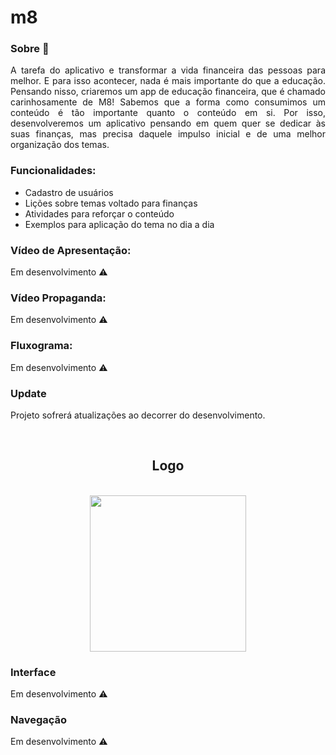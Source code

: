 # m8

### Sobre :checkered_flag:

<p align=justify>A tarefa do aplicativo e transformar a vida financeira das pessoas para melhor.
E para isso acontecer, nada é mais importante do que a educação. 
Pensando nisso, criaremos um app de educação financeira, que é chamado carinhosamente de M8!
Sabemos que a forma como consumimos um conteúdo é tão importante quanto o conteúdo em si.
Por isso, desenvolveremos um aplicativo pensando em quem quer se dedicar às suas finanças, 
mas precisa daquele impulso inicial e de uma melhor organização dos temas.</p>

### Funcionalidades: 

* Cadastro de usuários
* Lições sobre temas voltado para finanças
* Atividades para reforçar o conteúdo
* Exemplos para aplicação do tema no dia a dia

### Vídeo de Apresentação:

Em desenvolvimento :warning:

### Vídeo Propaganda:

Em desenvolvimento :warning:

### Fluxograma:

Em desenvolvimento :warning:

### Update

Projeto sofrerá atualizações ao decorrer do desenvolvimento.

<br /> 

<h2 align="center"> Logo </h2>
 <br />
<div align="center">
<img src="https://user-images.githubusercontent.com/58218270/160380846-0aaaff10-e559-4d56-8c50-acc3dc71d1da.png" width="250px" />
</div>

### Interface

Em desenvolvimento :warning:

### Navegação

Em desenvolvimento :warning:
